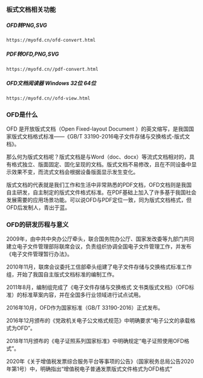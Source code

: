 ### 板式文档相关功能

##### OFD转PNG,SVG
~~~
https://myofd.cn/ofd-convert.html
~~~
##### PDF转OFD,PNG,SVG
~~~
https://myofd.cn//pdf-convert.html
~~~
##### OFD文档阅读器 Windows 32位 64位
~~~
https://myofd.cn//ofd-view.html
~~~

### OFD是什么

OFD 是开放版式文档（Open Fixed-layout Document ）的英文缩写，是我国国家版式文档格式标准——《GB/T 33190-2016电子文件存储与交换格式-版式文档》。

那么何为版式文档呢？版式文档是与Word（doc、docx）等流式文档相对的，具有格式独立、版面固定、固化呈现的文档。版式文档不易修改，且在不同设备中显示效果不变，而流式文档会根据设备版面显示发生变化。

版式文档的代表就是我们工作和生活中非常熟悉的PDF文档，OFD文档则是我国自主研发，自主制定的版式文件格式标准。在PDF基础上加入了许多基于我国社会发展需要的应用场景功能。可以说OFD与PDF定位一致，同为版式文档格式，但OFD后发制人，青出于蓝。

### OFD的研发历程与意义

2009年，由中共中央办公厅牵头，联合国务院办公厅、国家发改委等九部门共同建立电子文件管理部际联席会议，负责组织协调全国电子文件管理工作，并发布《电子文件管理暂行办法》。

2010年11月，联席会议委托工信部牵头组建了电子文件存储与交换格式标准工作组，开始了我国自主版式文档标准的编制工作。

2011年8月，编制组完成了《电子文件存储与交换格式 文书类版式文档》（OFD标准）的标准草案内容，并在全国多行业领域进行试点试用。

2016年10月，OFD作为国家标准（GB/T 33190-2016）正式发布。

2016年12月颁布的《党政机关电子公文格式规范》中明确要求“电子公文的承载格式为OFD”。

2018年11月颁布的《电子证照系列国家标准》中明确规定“电子证照使用OFD格式”。

2020年《关于增值税发票综合服务平台等事项的公告》（国家税务总局公告2020年第1号）中，明确指出“增值税电子普通发票版式文件格式为OFD格式”